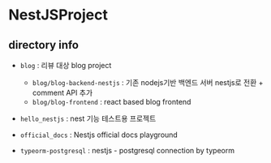 # NestJSProject

## directory info

- `blog` : 리뷰 대상 blog project
  - `blog/blog-backend-nestjs` : 기존 nodejs기반 백엔드 서버 nestjs로 전환 + comment API 추가
  - `blog/blog-frontend` : react based blog frontend

- `hello_nestjs` : nest 기능 테스트용 프로젝트
- `official_docs` : Nestjs official docs playground
- `typeorm-postgresql` : nestjs - postgresql connection by typeorm
